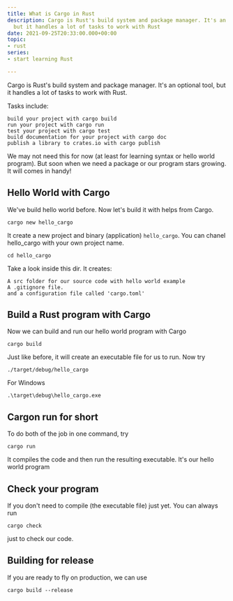 ```yaml
---
title: What is Cargo in Rust
description: Cargo is Rust's build system and package manager. It's an optional tool,
  but it handles a lot of tasks to work with Rust
date: 2021-09-25T20:33:00.000+00:00
topic:
- rust
series:
- start learning Rust

---
```

Cargo is Rust's build system and package manager. It's an optional tool, but it handles a lot of tasks to work with Rust.

Tasks include:
```
build your project with cargo build
run your project with cargo run
test your project with cargo test
build documentation for your project with cargo doc
publish a library to crates.io with cargo publish
```

We may not need this for now (at least for learning syntax or hello world program). But soon when we need a package or our program stars growing. It will comes in handy!

## Hello World with Cargo
We've build hello world before. Now let's build it with helps from Cargo.
```
cargo new hello_cargo
```
It create a new project and  binary (application) `hello_cargo`.
You can chanel hello_cargo with your own project name.
```
cd hello_cargo
```
Take a look inside this dir.
It creates:
```
A src folder for our source code with hello world example
A .gitignore file.
and a configuration file called 'cargo.toml'
```

## Build a Rust program with Cargo
Now we can build and run our hello world program with Cargo
```
cargo build
```
Just like before, it will create an executable file for us to run.
Now try
```
./target/debug/hello_cargo
```
For Windows
```
.\target\debug\hello_cargo.exe
```

## Cargon run for short
To do both of the job in one command, try
```
cargo run
```
It compiles the code and then run the resulting executable.
It's our hello world program

## Check your program
If you don't need to compile (the executable file) just yet. You can always run
```
cargo check
```
just to check our code.

## Building for release
If you are ready to fly on production, we can use
```
cargo build --release
```
